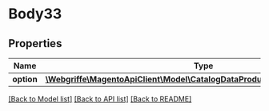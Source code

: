 # Body33

## Properties
Name | Type | Description | Notes
------------ | ------------- | ------------- | -------------
**option** | [**\Webgriffe\MagentoApiClient\Model\CatalogDataProductCustomOptionInterface**](CatalogDataProductCustomOptionInterface.md) |  | 

[[Back to Model list]](../README.md#documentation-for-models) [[Back to API list]](../README.md#documentation-for-api-endpoints) [[Back to README]](../README.md)


